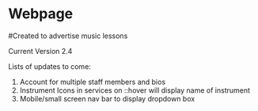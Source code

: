 # Webpage

#Created to advertise music lessons


Current Version 2.4 

Lists of updates to come:
1. Account for multiple staff members and bios
2. Instrument Icons in services on ::hover will display name of instrument
3. Mobile/small screen nav bar to display dropdown box
